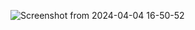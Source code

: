 ![Screenshot from 2024-04-04 16-50-52](https://github.com/EeviLuukkonen/devops-with-docker/assets/75749790/baaf5f08-992f-4414-950c-01ab84556af6)
